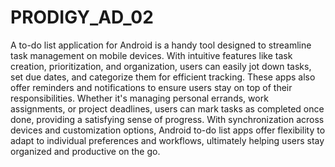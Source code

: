 # PRODIGY_AD_02

A to-do list application for Android is a handy tool designed to streamline task management on mobile devices. With intuitive features like task creation, prioritization, and organization, users can easily jot down tasks, set due dates, and categorize them for efficient tracking. These apps also offer reminders and notifications to ensure users stay on top of their responsibilities. Whether it's managing personal errands, work assignments, or project deadlines, users can mark tasks as completed once done, providing a satisfying sense of progress. With synchronization across devices and customization options, Android to-do list apps offer flexibility to adapt to individual preferences and workflows, ultimately helping users stay organized and productive on the go.





